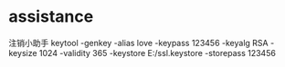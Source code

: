 # assistance
注销小助手
keytool -genkey -alias love -keypass 123456 -keyalg RSA -keysize 1024 -validity 365 -keystore E:/ssl.keystore -storepass 123456